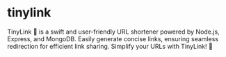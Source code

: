 # tinylink
TinyLink 🚀 is a swift and user-friendly URL shortener powered by Node.js, Express, and MongoDB. Easily generate concise links, ensuring seamless redirection for efficient link sharing. Simplify your URLs with TinyLink! 🔗
